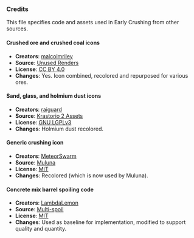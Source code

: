 ### Credits

This file specifies code and assets used in Early Crushing from other sources.

#### Crushed ore and crushed coal icons

- **Creators**: [malcolmriley](https://github.com/malcolmriley)
- **Source**: [Unused Renders](https://github.com/malcolmriley/unused-renders)
- **License**: [CC BY 4.0](https://creativecommons.org/licenses/by/4.0/)
- **Changes**: Yes. Icon combined, recolored and repurposed for various ores.

#### Sand, glass, and holmium dust icons

- **Creators**: [raiguard](https://github.com/raiguard)
- **Source**: [Krastorio 2 Assets](https://mods.factorio.com/mod/Krastorio2Assets)
- **License**: [GNU LGPLv3](https://opensource.org/license/lgpl-3.0)
- **Changes**: Holmium dust recolored.

#### Generic crushing icon

- **Creators**: [MeteorSwarm](https://github.com/nicholasgower/)
- **Source**: [Muluna](https://mods.factorio.com/mod/planet-muluna)
- **License**: [MIT](https://opensource.org/license/MIT)
- **Changes**: Recolored (which is now used by Muluna).

#### Concrete mix barrel spoiling code

- **Creators**: [LambdaLemon](https://mods.factorio.com/mod/multispoil)
- **Source**: [Multi-spoil](https://mods.factorio.com/mod/multispoil)
- **License**: [MIT](https://opensource.org/license/MIT)
- **Changes**: Used as baseline for implementation, modified to support quality and quantity.
